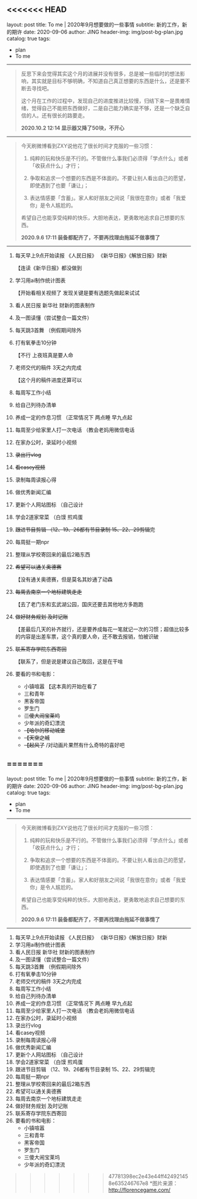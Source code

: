 <<<<<<< HEAD
---
layout:     post
title:      To me | 2020年9月想要做的一些事情
subtitle:   新的工作，新的期许
date:       2020-09-06
author:     JING
header-img: img/post-bg-plan.jpg
catalog: 	 true
tags:
- plan
- To me
---





> 反思下来会觉得其实这个月的进展并没有很多，总是被一些临时的想法影响，其实就是目标不够明确，不知道自己真正想要的东西是什么，还是要不断去寻找吧。
>
> 这个月在工作的过程中，发现自己的进度推进比较慢，归结下来一是畏难情绪，觉得自己不能把东西做好，二是自己能力确实是不够，还是一个缺乏自信的人。还有很长的路要走。
>
> 
>
> **2020.10.2 12:14  显示器又降了50块，不开心**



------



> 今天刷微博看到ZXY说他花了很长时间才克服的一些习惯：
>
> 1. 纯粹的玩和快乐是不行的。不管做什么事我们必须得「学点什么」或者「收获点什么」才行；
>
> 2. 争取和追求一个想要的东西是不体面的。不要让别人看出自己的愿望，即使遇到了也要「谦让」；
>
> 3. 表达情感要「含蓄」。家人和好朋友之间说「我很在意你」或者「我爱你」是令人尴尬的。
>
> 希望自己也能享受纯粹的快乐，大胆地表达，更勇敢地追求自己想要的东西。
>
> 
>
> **2020.9.6 17:11  装备都配齐了，不要再找理由拖延不做事情了**



------



1. 每天早上9点开始读报 《人民日报》 《新华日报》《解放日报》财新

   【连读《新华日报》都没做到

2. 学习用ai制作统计图表

   【开始看相关视频了 发现关键是要有选题先做起来试试

3. 看人民日报 新华社 财新的图表制作

4. 及一图读懂（尝试整合一篇文件）

5. 每天跳3首舞 （例假期间除外 

6. 打有氧拳击10分钟

   【不行 上夜班真是要人命

7. 老师交代的稿件 3天之内完成

   【这个月的稿件进度还算可以

8. 每周写工作小结

9. 给自己列待办清单

10. 养成一定的作息习惯 （正常情况下 两点睡 早九点起

11. 每周至少给家里人打一次电话 （教会老妈用微信电话

12. 在家办公时，录延时小视频

13. ~~录出行vlog~~

14. ~~看casey视频~~ 

15. 录制每周读报心得

16. 做优秀新闻汇编

17. 更新个人网站图标 （自己设计

18. 学会2道家常菜 （白馍 煎鸡蛋

19. ~~跟进节目剪辑 （12、19、26都有节目录制 15、22、29剪辑完~~

20. 每周挺一期npr

21. 整理从学校寄回来的最后2箱东西

22. ~~希望可以通关奥德赛~~

    【没有通关奥德赛，但是莫名其妙通了动森

23. ~~每周去南京一个地标建筑走走~~

    【去了老门东和玄武湖公园，国庆还要去其他地方多跑跑

24. ~~做好财务规划 及时记账~~

    【差最后几天的补齐就行，还是要养成每花一笔就记一次的习惯；超值比较多的内容是出差车票，这个真的要人命，还不敢去报销，怕被识破

25. ~~联系寄存学院东西寄回~~

    【联系了，但是说是建议自己取回，这是在干啥

26. 要看的书和电影：
    - 小镇喧嚣 【这本真的开始在看了
    - 三和青年
    - 黑客帝国
    - 罗生门
    - ~~三傻大闹宝莱坞~~
    - 少年派的奇幻漂流
    - ~~【哈尔的移动城堡~~ 
    - ~~【天空之城~~ 
    - ~~【起风了~~ /对动画片果然有什么奇特的喜好吧



=======
---
layout:     post
title:      To me | 2020年9月想要做的一些事情
subtitle:   新的工作，新的期许
date:       2020-09-06
author:     JING
header-img: img/post-bg-plan.jpg
catalog: 	 true
tags:
- plan
- To me

---



> 今天刷微博看到ZXY说他花了很长时间才克服的一些习惯：
>
> 1. 纯粹的玩和快乐是不行的。不管做什么事我们必须得「学点什么」或者「收获点什么」才行；
>
> 2. 争取和追求一个想要的东西是不体面的。不要让别人看出自己的愿望，即使遇到了也要「谦让」；
>
> 3. 表达情感要「含蓄」。家人和好朋友之间说「我很在意你」或者「我爱你」是令人尴尬的。
>
> 希望自己也能享受纯粹的快乐，大胆地表达，更勇敢地追求自己想要的东西。
>
> 
>
> **2020.9.6 17:11  装备都配齐了，不要再找理由拖延不做事情了**



------



1. 每天早上9点开始读报 《人民日报》 《新华日报》《解放日报》财新
2. 学习用ai制作统计图表
3. 看人民日报 新华社 财新的图表制作
4. 及一图读懂（尝试整合一篇文件）
5. 每天跳3首舞 （例假期间除外 
6. 打有氧拳击10分钟
7. 老师交代的稿件 3天之内完成
8. 每周写工作小结
9. 给自己列待办清单
10. 养成一定的作息习惯 （正常情况下 两点睡 早九点起
11. 每周至少给家里人打一次电话 （教会老妈用微信电话
12. 在家办公时，录延时小视频
13. 录出行vlog
14. 看casey视频 
15. 录制每周读报心得
16. 做优秀新闻汇编
17. 更新个人网站图标 （自己设计
18. 学会2道家常菜 （白馍 煎鸡蛋
19. 跟进节目剪辑 （12、19、26都有节目录制 15、22、29剪辑完
20. 每周挺一期npr
21. 整理从学校寄回来的最后2箱东西
22. 希望可以通关奥德赛
23. 每周去南京一个地标建筑走走
24. 做好财务规划 及时记账
25. 联系寄存学院东西寄回
26. 要看的书和电影：
    - 小镇喧嚣
    - 三和青年
    - 黑客帝国
    - 罗生门
    - 三傻大闹宝莱坞
    - 少年派的奇幻漂流



>>>>>>> 47781398ec2e43e44ff424921458e635246767e8
*图片来源：http://florencegame.com/